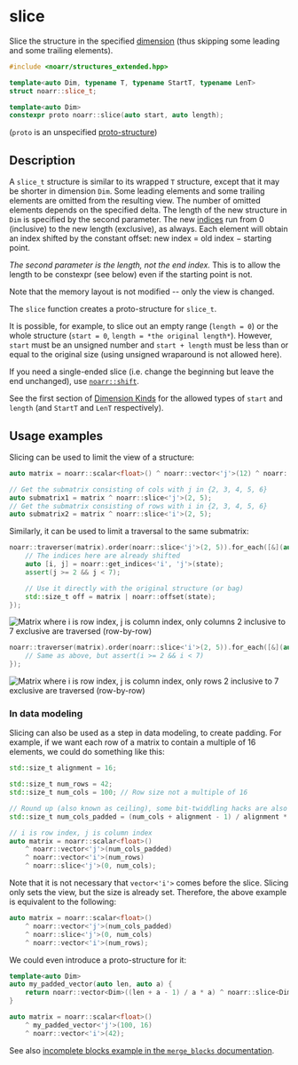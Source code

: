 # slice

Slice the structure in the specified [dimension](../Glossary.md#dimension) (thus skipping some leading and some trailing elements).

```hpp
#include <noarr/structures_extended.hpp>

template<auto Dim, typename T, typename StartT, typename LenT>
struct noarr::slice_t;

template<auto Dim>
constexpr proto noarr::slice(auto start, auto length);
```

(`proto` is an unspecified [proto-structure](../Glossary.md#proto-structure))


## Description

A `slice_t` structure is similar to its wrapped `T` structure, except that it may be shorter in dimension `Dim`.
Some leading elements and some trailing elements are omitted from the resulting view. The number of omitted elements depends on the specified delta.
The length of the new structure in `Dim` is specified by the second parameter.
The new [indices](../Glossary.md#index) run from 0 (inclusive) to the new length (exclusive), as always.
Each element will obtain an index shifted by the constant offset: new index = old index − starting point.

*The second parameter is the length, not the end index.* This is to allow the length to be constexpr (see below) even if the starting point is not.

Note that the memory layout is not modified -- only the view is changed.

The `slice` function creates a proto-structure for `slice_t`.

It is possible, for example, to slice out an empty range (`length = 0`) or the whole structure (`start = 0`, `length = *the original length*`).
However, `start` must be an unsigned number and `start + length` must be less than or equal to the original size (using unsigned wraparound is not allowed here).

If you need a single-ended slice (i.e. change the beginning but leave the end unchanged), use [`noarr::shift`](shift.md).

See the first section of [Dimension Kinds](../DimensionKinds.md) for the allowed types of `start` and `length` (and `StartT` and `LenT` respectively).


## Usage examples

Slicing can be used to limit the view of a structure:

```cpp
auto matrix = noarr::scalar<float>() ^ noarr::vector<'j'>(12) ^ noarr::vector<'i'>(8);

// Get the submatrix consisting of cols with j in {2, 3, 4, 5, 6}
auto submatrix1 = matrix ^ noarr::slice<'j'>(2, 5);
// Get the submatrix consisting of rows with i in {2, 3, 4, 5, 6}
auto submatrix2 = matrix ^ noarr::slice<'i'>(2, 5);
```

Similarly, it can be used to limit a traversal to the same submatrix:

```cpp
noarr::traverser(matrix).order(noarr::slice<'j'>(2, 5)).for_each([&](auto state) {
	// The indices here are already shifted
	auto [i, j] = noarr::get_indices<'i', 'j'>(state);
	assert(j >= 2 && j < 7);

	// Use it directly with the original structure (or bag)
	std::size_t off = matrix | noarr::offset(state);
});
```

![Matrix where i is row index, j is column index, only columns 2 inclusive to 7 exclusive are traversed (row-by-row)](../img/slice-trav-cols.svg)

```cpp
noarr::traverser(matrix).order(noarr::slice<'i'>(2, 5)).for_each([&](auto state) {
	// Same as above, but assert(i >= 2 && i < 7)
});
```

![Matrix where i is row index, j is column index, only rows 2 inclusive to 7 exclusive are traversed (row-by-row)](../img/slice-trav-rows.svg)

### In data modeling

Slicing can also be used as a step in data modeling, to create padding.
For example, if we want each row of a matrix to contain a multiple of 16 elements, we could do something like this:

```cpp
std::size_t alignment = 16;

std::size_t num_rows = 42;
std::size_t num_cols = 100; // Row size not a multiple of 16

// Round up (also known as ceiling), some bit-twiddling hacks are also available
std::size_t num_cols_padded = (num_cols + alignment - 1) / alignment * alignment;

// i is row index, j is column index
auto matrix = noarr::scalar<float>()
	^ noarr::vector<'j'>(num_cols_padded)
	^ noarr::vector<'i'>(num_rows)
	^ noarr::slice<'j'>(0, num_cols);
```

Note that it is not necessary that `vector<'i'>` comes before the slice. Slicing only sets the view, but the size is already set.
Therefore, the above example is equivalent to the following:

```cpp
auto matrix = noarr::scalar<float>()
	^ noarr::vector<'j'>(num_cols_padded)
	^ noarr::slice<'j'>(0, num_cols)
	^ noarr::vector<'i'>(num_rows);
```

We could even introduce a proto-structure for it:

```cpp
template<auto Dim>
auto my_padded_vector(auto len, auto a) {
	return noarr::vector<Dim>((len + a - 1) / a * a) ^ noarr::slice<Dim>(lit<0>, len);
}

auto matrix = noarr::scalar<float>()
	^ my_padded_vector<'j'>(100, 16)
	^ noarr::vector<'i'>(42);
```

See also [incomplete blocks example in the `merge_blocks` documentation](merge_blocks.md#incomplete-blocks).
